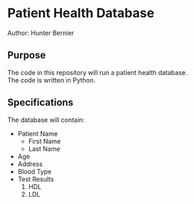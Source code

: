 # Patient Health Database

Author: Hunter Bernier

## Purpose
The code in this repository will run a patient
health database.  
The code is written in Python.

## Specifications
The database will contain:
* Patient Name
    + First Name
    + Last Name
* Age
* Address
* Blood Type
* Test Results
    1. HDL
    1. LDL